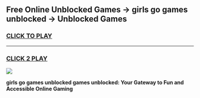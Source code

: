 
## Free Online Unblocked Games → girls go games unblocked → Unblocked Games
<h3>
<a href="https://premium.freeplayer.one?title=girls_go_games_unblocked&ref=21F">CLICK TO PLAY</a></h3>
<hr>

<h3>
<a href="https://premium.freeplayer.one?title=girls_go_games_unblocked&ref=21F">CLICK 2 PLAY</a>
  
</h3>

<a href="https://premium.freeplayer.one?title=girls_go_games_unblocked&ref=21F/"><img src="https://clearcache.store/games.png"></a>


**girls go games unblocked games unblocked: Your Gateway to Fun and Accessible Online Gaming**
